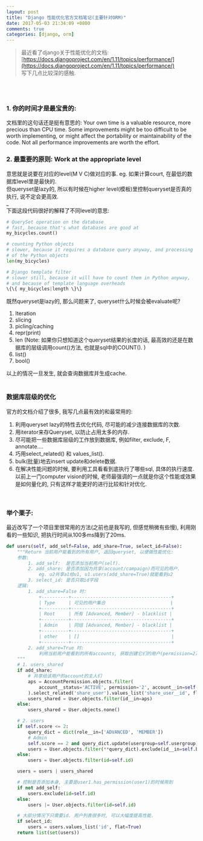 ```yaml
---
layout: post
title: "Django 性能优化官方文档笔记(主要针对ORM)"
date: 2017-05-03 21:34:09 +0800
comments: true
categories: [django, orm]
---
```


> 最近看了django关于性能优化的文档:     [https://docs.djangoproject.com/en/1.11/topics/performance/](https://docs.djangoproject.com/en/1.11/topics/performance/)   
写下几点比较深的感触.  
<br>
<!--more-->
<br>  

### 1. 你的时间才是最宝贵的:
文档里的这句话还是挺有意思的: Your own time is a valuable resource, more precious than CPU time. Some improvements might be too difficult to be worth implementing, or might affect the portability or maintainability of the code. Not all performance improvements are worth the effort.
<br>

### 2. 最重要的原则: Work at the appropriate level
意思就是说要在对应的level(M V C)做对应的事. eg. 如果计算court, 在最低的数据库level里是最快的.   
但queryset是lazy的, 所以有时候在higher level(模板)里控制queryset是否真的执行, 说不定会更高效.   
_   
下面这段代码很好的解释了不同level的意思:    
```python
# QuerySet operation on the database
# fast, because that's what databases are good at
my_bicycles.count()

# counting Python objects
# slower, because it requires a database query anyway, and processing
# of the Python objects
len(my_bicycles)

# Django template filter
# slower still, because it will have to count them in Python anyway,
# and because of template language overheads
\{\{ my_bicycles|length \}\}
```

既然queryset是lazy的, 那么问题来了, queryset什么时候会被evaluate呢?

1. Iteration
2. slicing
3. picling/caching
4. repr(print)
5. len (Note: 如果你只想知道这个queryset结果的长度的话, 最高效的还是在数据库的层级调用count()方法, 也就是sql中的COUNT(). )
6. list()
7. bool()   

以上的情况一旦发生, 就会查询数据库并生成cache.   
<br>

### 数据库层级的优化
官方的文档介绍了很多, 我写几点最有效的和最常用的:   

1. 利用queryset lazy的特性去优化代码, 尽可能的减少连接数据库的次数.
2. 用iterator来存Queryset, 以防止占用太多的内存.   
3. 尽可能把一些数据库层级的工作放到数据库, 例如filter, exclude, F, annotate....
4. 巧用select_related() 和 values_list().  
5. bulk(批量)地去insert update和delete数据.     
6. 在解决性能问题的时候, 要利用工具看看到底执行了哪些sql, 具体的执行速度.    
以前上一门computer vision的时候, 老师最强调的一点就是你这个性能或效果是如何量化的, 只有这样才能更好的进行比较和针对优化.  
<br>


### 举个栗子:   
最近改写了一个项目里很常用的方法(之前也是我写的, 但感觉稍微有些慢), 利用刚看的一些知识, 把执行时间从100多ms降到了20ms.    
```python
def users(self, add_self=False, add_share=True, select_id=False):
    """Return 当前用户能看到的所有用户, 返回queryset, 以便做性能优化:
    参数:
        1. add_self:  是否添加当前用户(self).
        2. add_share: 是否添加因为共享(account/campaign)而可见的用户.
            eg. u2共享a1给u1, u1.users(add_share=True)就能看到u2
        3. select_id: 是否只取id字段
    逻辑:
        1. add_share=False 时:
            +----------+-------------------------------------+
            | Type     | 可见的用户集合                        |
            +----------+-------------------------------------+
            | Root     | 所有 [Advanced, Member] - blacklist |
            +----------+-------------------------------------+
            | Admin    | 同组 [Advanced, Member] - blacklist |
            +----------+-------------------------------------+
            | other    | []                                  |
            +----------+-------------------------------------+
        2. add_share=True 时:
            利用当前用户能看到的所有accounts, 获取创建它们的用户(permission=2)
    """
    # 1. users_shared
    if add_share:
        # 共享给该用户的account的主人们
        aps = AccountPermission.objects.filter(
            account__status='ACTIVE', permission='2', account__in=self.accounts()
        ).select_related('share_user').values_list('share_user__id', flat=True)
        users_shared = User.objects.filter(id__in=aps)
    else:
        users_shared = User.objects.none()

    # 2. users
    if self.score <= 2:
        query_dict = dict(role__in=['ADVANCED', 'MEMBER'])
        # Admin
        self.score == 2 and query_dict.update(usergroup=self.usergroup)
        users = User.objects.filter(**query_dict).exclude(id__in=self.blacklist)
    else:
        users = User.objects.filter(id=self.id)

    users = users | users_shared

    # 控制是否添加本身, 主要是user1.has_permission(user1)的时候用到
    if not add_self:
        users.exclude(id=self.id)
    else:
        users |= User.objects.filter(id=self.id)

    # 大部分情况下只需要id. 用户列表很多时, 可以大幅度提高性能.
    if select_id:
        users = users.values_list('id', flat=True)
    return list(set(users))
```
